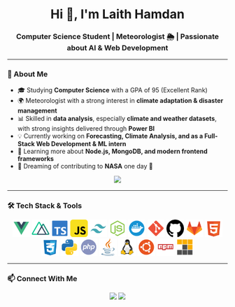 <h1 align="center">Hi 👋, I'm Laith Hamdan</h1>
<h3 align="center">Computer Science Student | Meteorologist 🌦️ | Passionate about AI & Web Development</h3>

---

### 🚀 About Me
- 🎓 Studying **Computer Science** with a GPA of 95 (Excellent Rank)  
- 🌍 Meteorologist with a strong interest in **climate adaptation & disaster management**  
- 📊 Skilled in **data analysis**, especially **climate and weather datasets**, with strong insights delivered through **Power BI**  
- 💡 Currently working on **Forecasting, Climate Analysis, and as a Full-Stack Web Development & ML intern**  
- 🌱 Learning more about **Node.js, MongoDB, and modern frontend frameworks**  
- 🔭 Dreaming of contributing to **NASA** one day 🚀  

<p align="center">
  <img src="https://media1.giphy.com/media/v1.Y2lkPTc5MGI3NjExaDVqMnBrZ25yYnowMTh4YXRhMnlvdGZvZ3I2cjZneGxyN3ZjZTUwdSZlcD12MV9pbnRlcm5hbF9naWZfYnlfaWQmY3Q9Zw/26BRzozg4TCBXv6QU/giphy.gif" width="600"/>
</p>

---

### 🛠️ Tech Stack & Tools

<p align="center">
  <img src="/icons/vue.svg" alt="Vue" width="40" height="40"/>
  <img src="/icons/nuxt.svg" alt="Nuxt" width="40" height="40"/>
  <img src="/icons/typescript.svg" alt="TypeScript" width="40" height="40"/>
  <img src="/icons/javascript.svg" alt="JavaScript" width="40" height="40"/>
  <img src="/icons/tailwind.svg" alt="Tailwind" width="40" height="40"/>
  <img src="/icons/node.svg" alt="Node.js" width="40" height="40"/>
  <img src="/icons/docker.svg" alt="Docker" width="40" height="40"/>
  <img src="/icons/git.svg" alt="Git" width="40" height="40"/>
  <img src="/icons/github.svg" alt="GitHub" width="40" height="40"/>
  <img src="/icons/gitlab.svg" alt="GitLab" width="40" height="40"/>
  <img src="/icons/html.svg" alt="HTML" width="40" height="40"/>
  <img src="/icons/css.svg" alt="CSS" width="40" height="40"/>
  <img src="/icons/python.svg" alt="Python" width="40" height="40"/>
  <img src="/icons/php.svg" alt="PHP" width="40" height="40"/>
  <img src="/icons/java.svg" alt="Java" width="40" height="40"/>
  <img src="/icons/linux.svg" alt="Linux" width="40" height="40"/>
  <img src="/icons/ubuntu.svg" alt="Ubuntu" width="40" height="40"/>
  <img src="/icons/npm.svg" alt="npm" width="40" height="40"/>
  <img src="/icons/pnpm.svg" alt="pnpm" width="40" height="40"/>
</p>

---

### 📫 Connect With Me
<p align="center">
  <a href="https://www.linkedin.com/in/laith-hamdan-89b142202/" target="_blank"><img src="https://img.shields.io/badge/-LinkedIn-blue?logo=linkedin&logoColor=white&style=for-the-badge"></a>
  <a href="mailto:laith.hamdan00@gmail.com"><img src="https://img.shields.io/badge/-Email-red?logo=gmail&logoColor=white&style=for-the-badge"></a>
</p>
